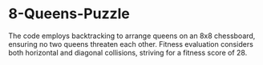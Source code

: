# 8-Queens-Puzzle
The code employs backtracking to arrange queens on an 8x8 chessboard, ensuring no two queens threaten each other. Fitness evaluation considers both horizontal and diagonal collisions, striving for a fitness score of 28. 
